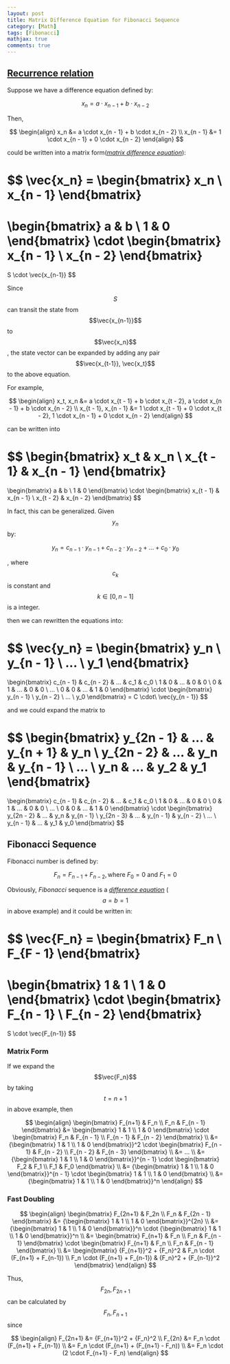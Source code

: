```yaml
---
layout: post
title: Matrix Difference Equation for Fibonacci Sequence
category: [Math]
tags: [Fibonacci]
mathjax: true
comments: true
---
```


## [Recurrence relation][rr]

Suppose we have a difference equation defined by:

$$
x_n = a \cdot x_{n - 1} + b \cdot x_{n - 2}
$$

Then,

$$
\begin{align}
x_n &= a \cdot x_{n - 1} + b \cdot x_{n - 2}
\\
x_{n - 1} &= 1 \cdot x_{n - 1} + 0 \cdot x_{n - 2}
\end{align}
$$

could be written into a matrix form([_matrix difference equation_][mde]):

$$
\vec{x_n} =
\begin{bmatrix} x_n \\ x_{n - 1} \end{bmatrix}
=
\begin{bmatrix} a & b \\ 1 & 0 \end{bmatrix}
\cdot
\begin{bmatrix} x_{n - 1} \\ x_{n - 2} \end{bmatrix}
=
S \cdot \vec{x_{n-1}}
$$

Since $$S$$ can transit the state from $$\vec{x_{n-1}}$$ to $$\vec{x_n}$$,
the state vector can be expanded by adding any pair $$\vec{x_{t-1}}, \vec{x_t}$$
to the above equation.

For example,

$$
\begin{align}
x_t, x_n &= a \cdot x_{t - 1} + b \cdot x_{t - 2}, a \cdot x_{n - 1} + b \cdot x_{n - 2}
\\
x_{t - 1}, x_{n - 1} &= 1 \cdot x_{t - 1} + 0 \cdot x_{t - 2}, 1 \cdot x_{n - 1} + 0 \cdot x_{n - 2}
\end{align}
$$

can be written into

$$
\begin{bmatrix} x_t & x_n \\ x_{t - 1} & x_{n - 1} \end{bmatrix}
=
\begin{bmatrix} a & b \\ 1 & 0 \end{bmatrix}
\cdot
\begin{bmatrix} x_{t - 1} & x_{n - 1} \\ x_{t - 2} & x_{n - 2} \end{bmatrix}
$$


In fact, this can be generalized.
Given $$y_n$$ by:


$$
y_n = c_{n - 1} \cdot y_{n - 1} +
      c_{n - 2} \cdot y_{n - 2} +
      ... +
      c_0 \cdot y_0
$$


, where $$c_k$$ is constant and $$k \in [0, n-1] $$ is a integer.

then we can rewritten the equations into:

$$
\vec{y_n} =
\begin{bmatrix}
  y_n \\
  y_{n - 1} \\
  ... \\
  y_1
\end{bmatrix}
=
\begin{bmatrix}
  c_{n - 1} & c_{n - 2} & ... & c_1 & c_0 \\
  1 & 0 & ... & 0 & 0 \\
  0 & 1 & ... & 0 & 0 \\
  ... \\
  0 & 0 & ... & 1 & 0
\end{bmatrix}
\cdot
\begin{bmatrix}
  y_{n - 1} \\
  y_{n - 2} \\
  ... \\
  y_0
\end{bmatrix}
= C \cdot\ \vec{y_{n - 1}}
$$

and we could expand the matrix to

$$
\begin{bmatrix}
  y_{2n - 1} & ... & y_{n + 1} & y_n \\
  y_{2n - 2} & ... & y_n & y_{n - 1} \\
  ... \\
  y_n & ... & y_2 & y_1
\end{bmatrix}
=
\begin{bmatrix}
  c_{n - 1} & c_{n - 2} & ... & c_1 & c_0 \\
  1 & 0 & ... & 0 & 0 \\
  0 & 1 & ... & 0 & 0 \\
  ... \\
  0 & 0 & ... & 1 & 0
\end{bmatrix}
\cdot
\begin{bmatrix}
  y_{2n - 2} & ... & y_n & y_{n - 1} \\
  y_{2n - 3} & ... & y_{n - 1} & y_{n - 2} \\
  ... \\
  y_{n - 1} & ... & y_1 & y_0
\end{bmatrix}
$$

## Fibonacci Sequence

Fibonacci number is defined by:

$$
F_n = F_{n - 1} + F_{n - 2}, \text{where } F_0 = 0 \text{ and } F_1 = 0
$$

Obviously, _Fibonacci_ sequence is a [_difference equation_][rr]
($$a = b = 1$$ in above example) and it could be written in:

$$
\vec{F_n} =
\begin{bmatrix} F_n \\ F_{F - 1} \end{bmatrix}
=
\begin{bmatrix} 1 & 1 \\ 1 & 0 \end{bmatrix}
\cdot
\begin{bmatrix} F_{n - 1} \\ F_{n - 2} \end{bmatrix}
=
S \cdot \vec{F_{n-1}}
$$

### Matrix Form

If we expand the $$\vec{F_n}$$ by taking $$t = n + 1$$ in above example,
then

$$
\begin{align}
\begin{bmatrix} F_{n+1} & F_n \\ F_n & F_{n - 1} \end{bmatrix}
&=
\begin{bmatrix} 1 & 1 \\ 1 & 0 \end{bmatrix}
\cdot
\begin{bmatrix} F_n & F_{n - 1} \\ F_{n - 1} & F_{n - 2} \end{bmatrix}
\\
&=
{\begin{bmatrix} 1 & 1 \\ 1 & 0 \end{bmatrix}}^2
\cdot
\begin{bmatrix} F_{n - 1} & F_{n - 2} \\ F_{n - 2} & F_{n - 3} \end{bmatrix}
\\
&= ...
\\
&= {\begin{bmatrix} 1 & 1 \\ 1 & 0 \end{bmatrix}}^{n - 1}
\cdot
\begin{bmatrix} F_2 & F_1 \\ F_1 & F_0 \end{bmatrix}
\\
&= {\begin{bmatrix} 1 & 1 \\ 1 & 0 \end{bmatrix}}^{n - 1}
\cdot
\begin{bmatrix} 1 & 1 \\ 1 & 0 \end{bmatrix}
\\
&= {\begin{bmatrix} 1 & 1 \\ 1 & 0 \end{bmatrix}}^n
\end{align}
$$

### Fast Doubling

$$
\begin{align}
\begin{bmatrix} F_{2n+1} & F_2n \\ F_n & F_{2n - 1} \end{bmatrix}
&= {\begin{bmatrix} 1 & 1 \\ 1 & 0 \end{bmatrix}}^{2n}
\\
&= {\begin{bmatrix} 1 & 1 \\ 1 & 0 \end{bmatrix}}^n
\cdot
{\begin{bmatrix} 1 & 1 \\ 1 & 0 \end{bmatrix}}^n
\\
&= \begin{bmatrix} F_{n+1} & F_n \\ F_n & F_{n - 1} \end{bmatrix}
\cdot \begin{bmatrix} F_{n+1} & F_n \\ F_n & F_{n - 1} \end{bmatrix}
\\
&=
\begin{bmatrix}
  {F_{n+1}}^2 + {F_n}^2 & F_n \cdot (F_{n+1} + F_{n-1}) \\
  F_n \cdot (F_{n+1} + F_{n-1}) & {F_n}^2 + {F_{n-1}}^2
\end{bmatrix}
\end{align}
$$

Thus, $$F_{2n}, F_{2n + 1}$$ can be calculated by $$F_n, F_{n+1}$$ since

$$
\begin{align}
F_{2n+1} &= {F_{n+1}}^2 + {F_n}^2
\\
F_{2n} &= F_n \cdot (F_{n+1} + F_{n-1}) \\
       &= F_n \cdot (F_{n+1} + (F_{n+1} - F_n)) \\
       &= F_n \cdot (2 \cdot F_{n+1} - F_n)
\end{align}
$$



[rr]: https://en.wikipedia.org/wiki/Recurrence_relation "Recurrence relation"
[mde]: https://en.wikipedia.org/wiki/Matrix_difference_equation "Matrix difference equation"
